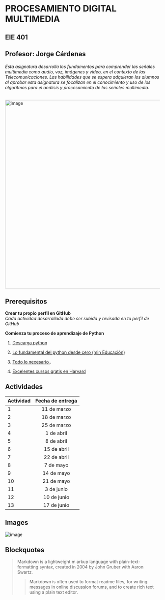 # PROCESAMIENTO DIGITAL MULTIMEDIA 
## EIE 401

## Profesor: Jorge Cárdenas
###### Esta asignatura desarrolla los fundamentos para comprender las señales multimedia como audio, voz, imágenes y video, en el contexto de las Telecomunicaciones. Las habilidades que se espera adquieran los alumnos al aprobar esta asignatura se focalizan en el conocimiento y uso de los algoritmos para el análisis y procesamiento de las señales multimedia.


<img width="612" alt="image" src="https://github.com/Jorgecardenas1/EIE_401_MULTIMEDIA/assets/17277325/252788fa-8578-4d90-bf67-390f576963ce">

## Prerequisitos

**Crear tu propio perfil en GitHub**  
_Cada actividad desarrollada debe ser subida y revisada en tu perfil de GitHub_

**Comienza tu proceso de aprendizaje de Python**  
1. [Descarga python](https://www.python.org/)

2. [Lo fundamental del python desde cero (min Educación)](https://www.coursera.org/learn/aprendiendo-programar-python#modules)

3. [Todo lo necesario ](https://www.youtube.com/watch?v=eWRfhZUzrAc).

4. [Excelentes cursos gratis en Harvard](https://pll.harvard.edu/subject/python)

## Actividades

| Actividad  | Fecha de entrega |
| ------------- |:-------------:|
| 1      | 11 de marzo     |
| 2      | 18 de marzo     |
| 3      | 25 de marzo     |
| 4      | 1 de abril    |
| 5      | 8 de abril     |
| 6      | 15 de abril     |
| 7      | 22 de abril     |
| 8      | 7 de mayo    |
| 9      | 14 de mayo     |
| 10      | 21 de mayo    |
| 11     | 3 de junio    |
| 12      | 10 de junio     |
| 13      | 17 de junio     |

## Images

![image](https://github.com/Jorgecardenas1/EIE_401_MULTIMEDIA/assets/17277325/081b52ff-7d2f-4b64-aa3d-4b590c760640)

## Blockquotes

> Markdown is a lightweight m
> arkup language with plain-text-formatting syntax, created in 2004 by John Gruber with Aaron Swartz.
>
>> Markdown is often used to format readme files, for writing messages in online discussion forums, and to create rich text using a plain text editor.



